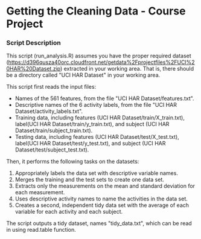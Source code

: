 Getting the Cleaning Data - Course Project
========================

### Script Description

This script (run_analysis.R) assumes you have the proper required dataset (https://d396qusza40orc.cloudfront.net/getdata%2Fprojectfiles%2FUCI%20HAR%20Dataset.zip) extracted in your working area. That is, there should be a directory called "UCI HAR Dataset" in your working area.

This script first reads the input files:

* Names of the 561 features, from the file "UCI HAR Dataset/features.txt".
* Descriptive names of the 6 activity labels, from the file "UCI HAR Dataset/activity_labels.txt".
* Training data, including features (UCI HAR Dataset/train/X_train.txt), label(UCI HAR Dataset/train/y_train.txt), and subject (UCI HAR Dataset/train/subject_train.txt).
* Testing data, including features (UCI HAR Dataset/test/X_test.txt), label(UCI HAR Dataset/test/y_test.txt), and subject (UCI HAR Dataset/test/subject_test.txt). 

Then, it performs the following tasks on the datasets:

1. Appropriately labels the data set with descriptive variable names. 
2. Merges the training and the test sets to create one data set.
3. Extracts only the measurements on the mean and standard deviation for each measurement.
4. Uses descriptive activity names to name the activities in the data set.
5. Creates a second, independent tidy data set with the average of each variable for each activity and each subject. 

The script outputs a tidy dataset, names "tidy_data.txt", which can be read in using read.table function. 